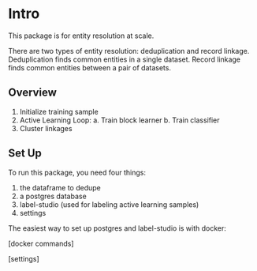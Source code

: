 # Intro

This package is for entity resolution at scale.

There are two types of entity resolution: deduplication and record linkage. Deduplication finds common entities in a single dataset. Record linkage finds common entities between a pair of datasets.

## Overview

1. Initialize training sample
2. Active Learning Loop:
	a. Train block learner
	b. Train classifier
4. Cluster linkages


## Set Up

To run this package, you need four things:
1. the dataframe to dedupe
2. a postgres database 
3. label-studio (used for labeling active learning samples)
4. settings

The easiest way to set up postgres and label-studio is with docker:

[docker commands]

[settings]